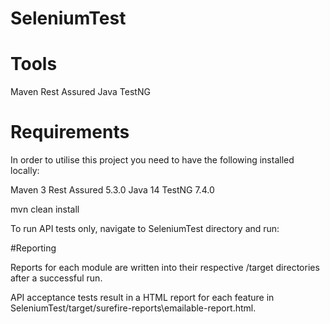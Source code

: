 # SeleniumTest

# Tools

Maven
Rest Assured
Java
TestNG


# Requirements

In order to utilise this project you need to have the following installed locally:

Maven 3
Rest Assured 5.3.0
Java 14
TestNG 7.4.0


mvn clean install

To run API tests only, navigate to SeleniumTest directory and run:


#Reporting

Reports for each module are written into their respective /target directories after a successful run.

API acceptance tests result in a HTML report for each feature in SeleniumTest/target/surefire-reports\emailable-report.html.
